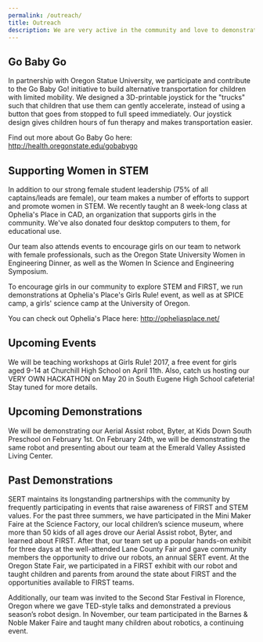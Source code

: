 ```yaml
---
permalink: /outreach/
title: Outreach
description: We are very active in the community and love to demonstrate our robotics at many different locations.
---
```


## Go Baby Go

In partnership with Oregon Statue University, we participate and contribute to the Go Baby Go! initiative to build alternative transportation for children with limited mobility. We designed a 3D-printable joystick for the "trucks" such that children that use them can gently accelerate, instead of using a button that goes from stopped to full speed immediately. Our joystick design gives children hours of fun therapy and makes transportation easier. 

Find out more about Go Baby Go here: http://health.oregonstate.edu/gobabygo

## Supporting Women in STEM

In addition to our strong female student leadership (75% of all captains/leads are female), our team makes a number of efforts to support and promote women in STEM. We recently taught an 8 week-long class at Ophelia's Place in CAD, an organization that supports girls in the community. We've also donated four desktop computers to them, for educational use. 

Our team also attends events to encourage girls on our team to network with female professionals, such as the Oregon State University Women in Engineering Dinner, as well as the Women In Science and Engineering Symposium. 

To encourage girls in our community to explore STEM and FIRST, we run demonstrations at Ophelia's Place's Girls Rule! event, as well as at SPICE camp, a girls' science camp at the University of Oregon. 

You can check out Ophelia's Place here: http://opheliasplace.net/

## Upcoming Events

We will be teaching workshops at Girls Rule! 2017, a free event for girls aged 9-14 at Churchill High School on April 11th. Also, catch us hosting our VERY OWN HACKATHON on May 20 in South Eugene High School cafeteria! Stay tuned for more details.

## Upcoming Demonstrations

We will be demonstrating our Aerial Assist robot, Byter, at Kids Down South
Preschool on February 1st. On February 24th, we will be demonstrating the same
robot and presenting about our team at the Emerald Valley Assisted Living
Center.

## Past Demonstrations

SERT maintains its longstanding partnerships with the community by  frequently
participating in events that raise awareness of FIRST and STEM values. For the
past three summers, we have participated in the Mini Maker Faire at the Science
Factory, our local children’s science museum, where more than 50 kids of all
ages drove our Aerial Assist robot, Byter, and learned about FIRST. After that,
our team set up a popular hands-on exhibit for three days at the well-attended
Lane County Fair and gave community members the opportunity to drive our
robots, an annual SERT event. At the Oregon State Fair, we participated in a
FIRST exhibit with our robot and taught children and  parents from around the
state about FIRST and the opportunities available to FIRST teams.

Additionally, our team was invited to the Second Star Festival in Florence,
Oregon where we gave TED-style talks and demonstrated a previous season’s robot
design. In November, our team participated in the Barnes & Noble Maker Faire
and taught many children about robotics, a continuing event.
